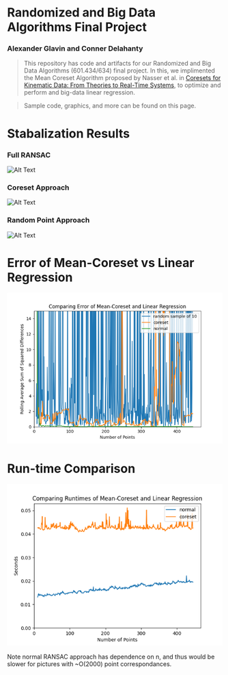 # Randomized and Big Data Algorithms Final Project

### Alexander Glavin and Conner Delahanty

> This repository has code and artifacts for our Randomized and Big Data Algorithms (601.434/634) 
> final project. In this, we implimented the Mean Coreset Algorithm proposed by Nasser et al. in 
> [Coresets for Kinematic Data: From Theories to Real-Time Systems](https://arxiv.org/pdf/1511.09120.pdf), 
> to optimize and perform and big-data linear regression. 

> Sample code, graphics, and more can be found on this page.

# Stabalization Results

### Full RANSAC
![Alt Text](./images/normal.gif)

### Coreset Approach
![Alt Text](./images/coreset.gif)

### Random Point Approach
![Alt Text](./images/random.gif)

# Error of Mean-Coreset vs Linear Regression
![Alt Text](./images/error.png)

# Run-time Comparison
![Alt Text](./images/time.png)  

Note normal RANSAC approach has dependence on n, and thus would be slower for pictures with ~O(2000) point correspondances. 
